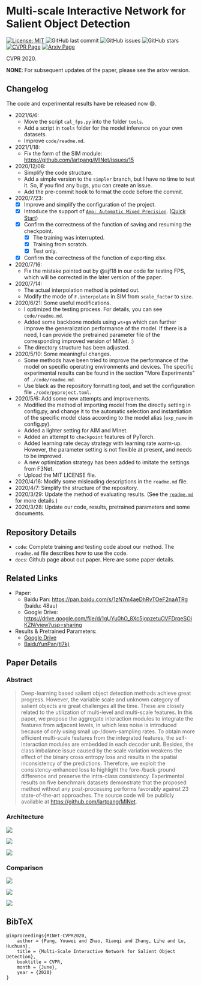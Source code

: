 # Multi-scale Interactive Network for Salient Object Detection

[![License: MIT](https://img.shields.io/badge/License-MIT-green.svg)](https://opensource.org/licenses/MIT)
![GitHub last commit](https://img.shields.io/github/last-commit/lartpang/MINet?style=flat-square)
![GitHub issues](https://img.shields.io/github/issues/lartpang/MINet?style=flat-square)
![GitHub stars](https://img.shields.io/github/stars/lartpang/MINet?style=flat-square)
[![CVPR Page](https://img.shields.io/badge/CVPR%202020-MINet-blue?style=flat-square)](https://openaccess.thecvf.com/content_CVPR_2020/html/Pang_Multi-Scale_Interactive_Network_for_Salient_Object_Detection_CVPR_2020_paper.html)
[![Arxiv Page](https://img.shields.io/badge/Arxiv-2007.09062-red?style=flat-square)](https://arxiv.org/abs/2007.09062)

CVPR 2020.

**NONE**: For subsequent updates of the paper, please see the arixv version.

## Changelog

The code and experimental results have be released now :smile:.

* 2021/6/6:
    * Move the script `cal_fps.py` into the folder `tools`.
    * Add a script in `tools` folder for the model inference on your own datasets.
    * Improve `code/readme.md`.
* 2021/1/18:
    * Fix the form of the SIM module: <https://github.com/lartpang/MINet/issues/15>
* 2020/12/08:
    * Simplify the code structure.
    * Add a simple version to the `simpler` branch, but I have no time to test it. So, if you find any bugs, you can create an issue.
    * Add the pre-commit hook to format the code before the commit.
* 2020/7/23:
    * [X] Improve and simplify the configuration of the project.
    * [X] Introduce the support of [`Amp: Automatic Mixed Precision`](https://github.com/NVIDIA/apex). ([Quick Start](https://github.com/NVIDIA/apex#linux))
    * [X] Confirm the correctness of the function of saving and resuming the checkpoint.
        * [X] The training was interrupted.
        * [X] Training from scratch.
        * [X] Test only.
    * [X] Confirm the correctness of the function of exporting xlsx.
* 2020/7/16:
    * Fix the mistake pointed out by @sjf18 in our code for testing FPS, which will be corrected in the later version of the paper.
* 2020/7/14:
    * The actual interpolation method is pointed out.
    * Modify the mode of `F.interpolate` in SIM from `scale_factor` to `size`.
* 2020/6/21: Some useful modifications.
    * I optimized the testing process. For details, you can see `code/readme.md`.
    * Added some backbone models using `ws+gn` which can further improve the generalization performance of the model. If there is a need, I can provide the pretrained parameter file of the corresponding improved version of MINet. :)
    * The directory structure has been adjusted.
* 2020/5/10: Some meaningful changes.
    * Some methods have been tried to improve the performance of the model on specific operating environments and devices. The specific experimental results can be found in the section "More Experiments" of `./code/readme.md`.
    * Use black as the repository formatting tool, and set the configuration file `./code/pyproject.toml`.
* 2020/5/6: Add some new attempts and improvements.
    * Modified the method of importing model from the directly setting in config.py, and change it to the automatic selection and instantiation of the specific model class according to the model alias (`exp_name` in config.py).
    * Added a lighter setting for AIM and MInet.
    * Added an attempt to `checkpoint` features of PyTorch.
    * Added learning rate decay strategy with learning rate warm-up. However, the parameter setting is not flexible at present, and needs to be improved.
    * A new optimization strategy has been added to imitate the settings from F3Net.
    * Upload the MIT LICENSE file.
* 2020/4/16: Modify some misleading descriptions in the `readme.md` file.
* 2020/4/7: Simplify the structure of the repository.
* 2020/3/29: Update the method of evaluating results. (See the [`readme.md`](./code/readme.md#Evaluation) for more details.)
* 2020/3/28: Update our code, results, pretrained parameters and some documents.

## Repository Details

* `code`: Complete training and testing code about our method. The `readme.md` file describes how to use the code.
* `docs`: Github page about out paper. Here are some paper details.

## Related Links

* Paper:
    - Baidu Pan: <https://pan.baidu.com/s/1zN7m4aeDhRvTOeF2naATRg> (baidu: 48au)
    - Google Drive: <https://drive.google.com/file/d/1gUYu0hO_8Xc5jgpzetuOVFDrqeSOiKZN/view?usp=sharing>
* Results & Pretrained Parameters:
    - [Google Drive](https://drive.google.com/drive/folders/16yTcf_m-ehnhWgXlN6hbZpBKMy6lYIQQ?usp=sharing)
    - [BaiduYunPan(tl7k)](https://pan.baidu.com/s/1KkmkcodAVxJT8NRA63nBag)

## Paper Details

### Abstract

> Deep-learning based salient object detection methods achieve great progress. However, the variable scale and unknown category of salient objects are great challenges all the time. These are closely related to the utilization of multi-level and multi-scale features. In this paper, we propose the aggregate interaction modules to integrate the features from adjacent levels, in which less noise is introduced because of only using small up-/down-sampling rates. To obtain more efficient multi-scale features from the integrated features, the self-interaction modules are embedded in each decoder unit. Besides, the class imbalance issue caused by the scale variation weakens the effect of the binary cross entropy loss and results in the spatial inconsistency of the predictions. Therefore, we exploit the consistency-enhanced loss to highlight the fore-/back-ground difference and preserve the intra-class consistency. Experimental results on five benchmark datasets demonstrate that the proposed method without any post-processing performs favorably against 23 state-of-the-art approaches. The source code will be publicly available at https://github.com/lartpang/MINet.

### Architecture

![](./assets/Network.png)

![](./assets/AIM.png)

![](./assets/SIM.png)

### Comparison

![](./assets/TableofResults.png)

![](./assets/CurveFigure.png)

![](./assets/VisualFigure.png)

## BibTeX

```text
@inproceedings{MINet-CVPR2020,
    author = {Pang, Youwei and Zhao, Xiaoqi and Zhang, Lihe and Lu, Huchuan},
    title = {Multi-Scale Interactive Network for Salient Object Detection},
    booktitle = CVPR,
    month = {June},
    year = {2020}
}
```
